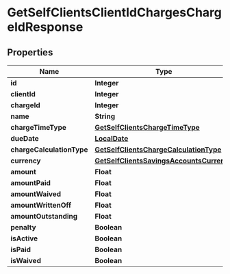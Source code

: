 # GetSelfClientsClientIdChargesChargeIdResponse

## Properties
Name | Type | Description | Notes
------------ | ------------- | ------------- | -------------
**id** | **Integer** |  |  [optional]
**clientId** | **Integer** |  |  [optional]
**chargeId** | **Integer** |  |  [optional]
**name** | **String** |  |  [optional]
**chargeTimeType** | [**GetSelfClientsChargeTimeType**](GetSelfClientsChargeTimeType.md) |  |  [optional]
**dueDate** | [**LocalDate**](LocalDate.md) |  |  [optional]
**chargeCalculationType** | [**GetSelfClientsChargeCalculationType**](GetSelfClientsChargeCalculationType.md) |  |  [optional]
**currency** | [**GetSelfClientsSavingsAccountsCurrency**](GetSelfClientsSavingsAccountsCurrency.md) |  |  [optional]
**amount** | **Float** |  |  [optional]
**amountPaid** | **Float** |  |  [optional]
**amountWaived** | **Float** |  |  [optional]
**amountWrittenOff** | **Float** |  |  [optional]
**amountOutstanding** | **Float** |  |  [optional]
**penalty** | **Boolean** |  |  [optional]
**isActive** | **Boolean** |  |  [optional]
**isPaid** | **Boolean** |  |  [optional]
**isWaived** | **Boolean** |  |  [optional]
